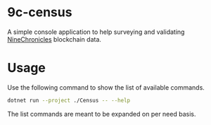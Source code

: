 9c-census
=========

A simple console application to help surveying and validating [NineChronicles]
blockchain data.

Usage
=====

Use the following command to show the list of available commands.

```bash
dotnet run --project ./Census -- --help
```

The list commands are meant to be expanded on per need basis.

[NineChronicles]: https://github.com/planetarium/NineChronicles
